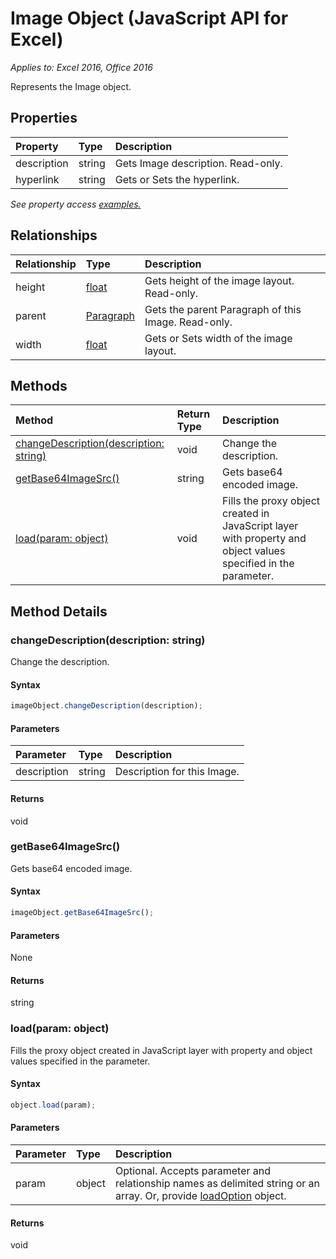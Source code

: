 # Image Object (JavaScript API for Excel)

_Applies to: Excel 2016, Office 2016_

Represents the Image object.

## Properties

| Property	   | Type	|Description
|:---------------|:--------|:----------|
|description|string|Gets Image description. Read-only.|
|hyperlink|string|Gets or Sets the hyperlink.|

_See property access [examples.](#property-access-examples)_

## Relationships
| Relationship | Type	|Description|
|:---------------|:--------|:----------|
|height|[float](float.md)|Gets height of the image layout. Read-only.|
|parent|[Paragraph](paragraph.md)|Gets the parent Paragraph of this Image. Read-only.|
|width|[float](float.md)|Gets or Sets width of the image layout.|

## Methods

| Method		   | Return Type	|Description|
|:---------------|:--------|:----------|
|[changeDescription(description: string)](#changedescriptiondescription-string)|void|Change the description.|
|[getBase64ImageSrc()](#getbase64imagesrc)|string|Gets base64 encoded image.|
|[load(param: object)](#loadparam-object)|void|Fills the proxy object created in JavaScript layer with property and object values specified in the parameter.|

## Method Details


### changeDescription(description: string)
Change the description.

#### Syntax
```js
imageObject.changeDescription(description);
```

#### Parameters
| Parameter	   | Type	|Description|
|:---------------|:--------|:----------|
|description|string|Description for this Image.|

#### Returns
void

### getBase64ImageSrc()
Gets base64 encoded image.

#### Syntax
```js
imageObject.getBase64ImageSrc();
```

#### Parameters
None

#### Returns
string

### load(param: object)
Fills the proxy object created in JavaScript layer with property and object values specified in the parameter.

#### Syntax
```js
object.load(param);
```

#### Parameters
| Parameter	   | Type	|Description|
|:---------------|:--------|:----------|
|param|object|Optional. Accepts parameter and relationship names as delimited string or an array. Or, provide [loadOption](loadoption.md) object.|

#### Returns
void
